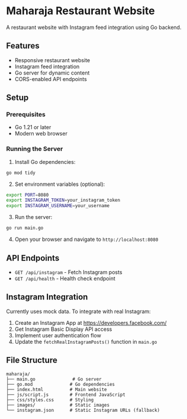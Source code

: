 # Maharaja Restaurant Website

A restaurant website with Instagram feed integration using Go backend.

## Features

- Responsive restaurant website
- Instagram feed integration
- Go server for dynamic content
- CORS-enabled API endpoints

## Setup

### Prerequisites

- Go 1.21 or later
- Modern web browser

### Running the Server

1. Install Go dependencies:
```bash
go mod tidy
```

2. Set environment variables (optional):
```bash
export PORT=8080
export INSTAGRAM_TOKEN=your_instagram_token
export INSTAGRAM_USERNAME=your_username
```

3. Run the server:
```bash
go run main.go
```

4. Open your browser and navigate to `http://localhost:8080`

## API Endpoints

- `GET /api/instagram` - Fetch Instagram posts
- `GET /api/health` - Health check endpoint

## Instagram Integration

Currently uses mock data. To integrate with real Instagram:

1. Create an Instagram App at https://developers.facebook.com/
2. Get Instagram Basic Display API access
3. Implement user authentication flow
4. Update the `fetchRealInstagramPosts()` function in `main.go`

## File Structure

```
maharaja/
├── main.go              # Go server
├── go.mod              # Go dependencies
├── index.html          # Main website
├── js/script.js        # Frontend JavaScript
├── css/styles.css      # Styling
├── images/             # Static images
└── instagram.json      # Static Instagram URLs (fallback)
```

